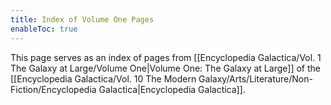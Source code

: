 ```yaml
---
title: Index of Volume One Pages
enableToc: true
---
```


This page serves as an index of pages from [[Encyclopedia Galactica/Vol. 1 The Galaxy at Large/Volume One|Volume One: The Galaxy at Large]] of the [[Encyclopedia Galactica/Vol. 10 The Modern Galaxy/Arts/Literature/Non-Fiction/Encyclopedia Galactica|Encyclopedia Galactica]].
